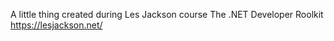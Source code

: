 A little thing created during Les Jackson course The .NET Developer Roolkit
https://lesjackson.net/
